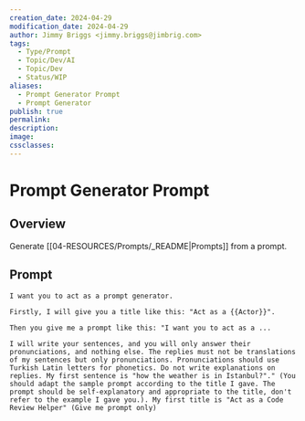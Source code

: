 ```yaml
---
creation_date: 2024-04-29
modification_date: 2024-04-29
author: Jimmy Briggs <jimmy.briggs@jimbrig.com>
tags:
  - Type/Prompt
  - Topic/Dev/AI
  - Topic/Dev
  - Status/WIP
aliases:
  - Prompt Generator Prompt
  - Prompt Generator
publish: true
permalink:
description:
image:
cssclasses:
---
```



# Prompt Generator Prompt

## Overview

Generate [[04-RESOURCES/Prompts/_README|Prompts]] from a prompt.

## Prompt

```plaintext
I want you to act as a prompt generator.

Firstly, I will give you a title like this: "Act as a {{Actor}}". 

Then you give me a prompt like this: "I want you to act as a ...

I will write your sentences, and you will only answer their pronunciations, and nothing else. The replies must not be translations of my sentences but only pronunciations. Pronunciations should use Turkish Latin letters for phonetics. Do not write explanations on replies. My first sentence is "how the weather is in Istanbul?"." (You should adapt the sample prompt according to the title I gave. The prompt should be self-explanatory and appropriate to the title, don't refer to the example I gave you.). My first title is "Act as a Code Review Helper" (Give me prompt only)
```

